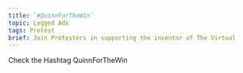```yaml
---
title: `#QuinnForTheWin`
topic: Logged Ads
tags: Protest
brief: Join Protesters in supporting the inventor of The Virtual
---
```


Check the Hashtag QuinnForTheWin 